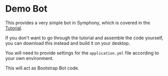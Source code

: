 # Demo Bot

This provides a very simple bot in Symphony, which is covered in the [Tutorial](../../tutorials/Spring-Boot-Bot.md).

If you don't want to go through the tutorial and assemble the code yourself, you can download this instead and build it on your desktop.

You will need to provide settings for the `application.yml` file according to your own environment.

This will act as Bootstrap Bot code.
